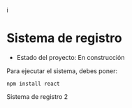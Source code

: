 i<h1> Sistema de registro </h1>

- Estado del proyecto: En construcción

Para ejecutar el sistema, debes poner:

```npm install react```

Sistema de registro 2
